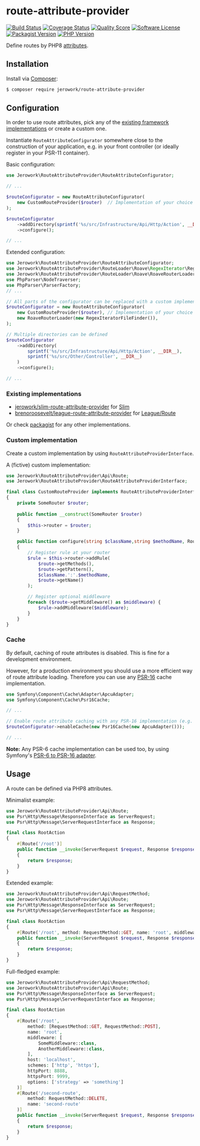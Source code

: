 # route-attribute-provider
[![Build Status](https://img.shields.io/endpoint.svg?url=https%3A%2F%2Factions-badge.atrox.dev%2Fjerowork%2Froute-attribute-provider%2Fbadge%3Fref%3Dmain&style=flat-square)](https://github.com/jerowork/route-attribute-provider/actions)
[![Coverage Status](https://img.shields.io/scrutinizer/coverage/g/jerowork/route-attribute-provider.svg?style=flat-square)](https://scrutinizer-ci.com/g/jerowork/route-attribute-provider/code-structure)
[![Quality Score](https://img.shields.io/scrutinizer/g/jerowork/route-attribute-provider.svg?style=flat-square)](https://scrutinizer-ci.com/g/jerowork/route-attribute-provider)
[![Software License](https://img.shields.io/badge/license-MIT-brightgreen.svg?style=flat-square)](LICENSE)
[![Packagist Version](https://img.shields.io/packagist/v/jerowork/route-attribute-provider.svg?style=flat-square&include_prereleases)](https://packagist.org/packages/jerowork/route-attribute-provider)
[![PHP Version](https://img.shields.io/badge/php-%5E8.1+-8892BF.svg?style=flat-square)](http://www.php.net)

Define routes by PHP8 [attributes]((https://stitcher.io/blog/attributes-in-php-8)).

## Installation
Install via [Composer](https://getcomposer.org):
```bash
$ composer require jerowork/route-attribute-provider
```

## Configuration
In order to use route attributes, pick any of the [existing framework implementations](#existing-implementations) or create a custom one.

Instantiate `RouteAttributeConfigurator` somewhere close to the construction of your application,
e.g. in your front controller (or ideally register in your PSR-11 container).

Basic configuration:
```php
use Jerowork\RouteAttributeProvider\RouteAttributeConfigurator;

// ...

$routeConfigurator = new RouteAttributeConfigurator(
    new CustomRouteProvider($router)  // Implementation of your choice
);

$routeConfigurator
    ->addDirectory(sprintf('%s/src/Infrastructure/Api/Http/Action', __DIR__))
    ->configure();

// ...
```

Extended configuration:
```php
use Jerowork\RouteAttributeProvider\RouteAttributeConfigurator;
use Jerowork\RouteAttributeProvider\RouteLoader\Roave\RegexIterator\RegexIteratorFileFinder;
use Jerowork\RouteAttributeProvider\RouteLoader\Roave\RoaveRouterLoader;
use PhpParser\NodeTraverser;
use PhpParser\ParserFactory;
// ...

// All parts of the configurator can be replaced with a custom implementation
$routeConfigurator = new RouteAttributeConfigurator(
    new CustomRouteProvider($router), // Implementation of your choice
    new RoaveRouterLoader(new RegexIteratorFileFinder()),
);

// Multiple directories can be defined
$routeConfigurator
    ->addDirectory(
        sprintf('%s/src/Infrastructure/Api/Http/Action', __DIR__),
        sprintf('%s/src/Other/Controller', __DIR__)
    )
    ->configure();

// ...
```

### Existing implementations
- [jerowork/slim-route-attribute-provider](https://github.com/jerowork/slim-route-attribute-provider) for [Slim](https://www.slimframework.com)
- [brenoroosevelt/league-route-attribute-provider](https://github.com/brenoroosevelt/league-route-attribute-provider) for [League/Route](https://github.com/thephpleague/route)

Or check [packagist](https://packagist.org/providers/jerowork/route-attribute-provider-implementation) for any other implementations.

### Custom implementation
Create a custom implementation by using `RouteAttributeProviderInterface`.

A (fictive) custom implementation:
```php
use Jerowork\RouteAttributeProvider\Api\Route;
use Jerowork\RouteAttributeProvider\RouteAttributeProviderInterface;

final class CustomRouteProvider implements RouteAttributeProviderInterface
{
    private SomeRouter $router;
    
    public function __construct(SomeRouter $router)
    {
        $this->router = $router;
    }

    public function configure(string $className,string $methodName, Route $route) : void
    {
        // Register rule at your router
        $rule = $this->router->addRule(
            $route->getMethods(),
            $route->getPattern(),
            $className.':'.$methodName,
            $route->getName()
        );

        // Register optional middleware
        foreach ($route->getMiddleware() as $middleware) {
            $rule->addMiddleware($middleware);
        }
    }
}
```

### Cache
By default, caching of route attributes is disabled. This is fine for a development environment.

However, for a production environment you should use a more efficient way of route attribute loading.
Therefore you can use any [PSR-16](https://www.php-fig.org/psr/psr-16) cache implementation.

```php
use Symfony\Component\Cache\Adapter\ApcuAdapter;
use Symfony\Component\Cache\Psr16Cache;

// ...

// Enable route attribute caching with any PSR-16 implementation (e.g. symfony/cache)
$routeConfigurator->enableCache(new Psr16Cache(new ApcuAdapter()));

// ...
```

**Note:** Any PSR-6 cache implementation can be used too, by using Symfony's [PSR-6 to PSR-16 adapter](https://symfony.com/doc/current/components/cache/psr6_psr16_adapters.html).

## Usage
A route can be defined via PHP8 attributes.

Minimalist example:

```php
use Jerowork\RouteAttributeProvider\Api\Route;
use Psr\Http\Message\ResponseInterface as ServerRequest;
use Psr\Http\Message\ServerRequestInterface as Response;

final class RootAction
{
    #[Route('/root')]
    public function __invoke(ServerRequest $request, Response $response) : Response
    {
        return $response;
    }
}
```

Extended example:

```php
use Jerowork\RouteAttributeProvider\Api\RequestMethod;
use Jerowork\RouteAttributeProvider\Api\Route;
use Psr\Http\Message\ResponseInterface as ServerRequest;
use Psr\Http\Message\ServerRequestInterface as Response;

final class RootAction
{
    #[Route('/root', method: RequestMethod::GET, name: 'root', middleware: SomeMiddleware::class)]
    public function __invoke(ServerRequest $request, Response $response) : Response
    {
        return $response;
    }
}
```

Full-fledged example:

```php
use Jerowork\RouteAttributeProvider\Api\RequestMethod;
use Jerowork\RouteAttributeProvider\Api\Route;
use Psr\Http\Message\ResponseInterface as ServerRequest;
use Psr\Http\Message\ServerRequestInterface as Response;

final class RootAction
{
    #[Route('/root',
        method: [RequestMethod::GET, RequestMethod::POST],
        name: 'root',
        middleware: [
            SomeMiddleware::class,
            AnotherMiddleware::class,
        ],
        host: 'localhost',
        schemes: ['http', 'https'],
        httpPort: 8888,
        httpsPort: 9999,
        options: ['strategy' => 'something']
    )]
    #[Route('/second-route',
        method: RequestMethod::DELETE,
        name: 'second-route'
    )]
    public function __invoke(ServerRequest $request, Response $response) : Response
    {
        return $response;
    }
}
```
